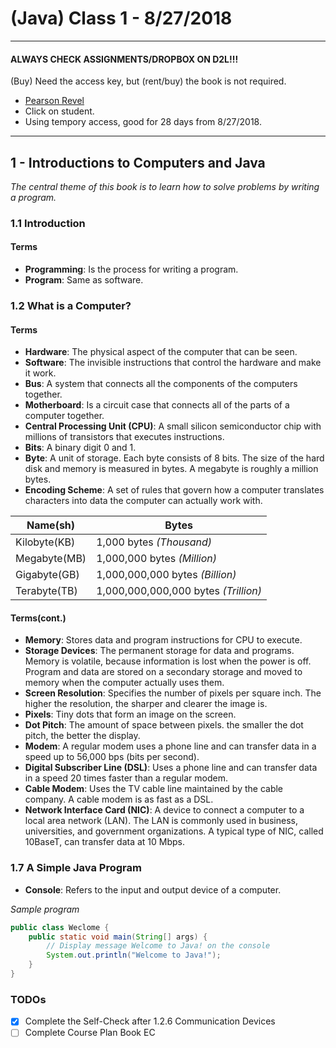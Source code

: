 # (Java) Class 1 - 8/27/2018
***

#### ALWAYS CHECK ASSIGNMENTS/DROPBOX ON D2L!!!
(Buy) Need the access key, but (rent/buy) the book is not required.

+ [Pearson Revel](https://www.pearson.com/revel)
+ Click on student.
+ Using tempory access, good for 28 days from 8/27/2018.

***
## 1 - Introductions to Computers and Java
*The central theme of this book is to learn how to solve problems by writing a program.*

### 1.1 Introduction
#### Terms
+ **Programming**: Is the process for writing a program. 
+ **Program**: Same as software.

### 1.2 What is a Computer?
#### Terms
+ **Hardware**: The physical aspect of the computer that can be seen.
+ **Software**: The invisible instructions that control the hardware and make it work.
+ **Bus**: A system that connects all the components of the computers together.
+ **Motherboard**: Is a circuit case that connects all of the parts of a computer together.
+ **Central Processing Unit (CPU)**: A small silicon semiconductor chip with millions of transistors that executes instructions.
+ **Bits**: A binary digit 0 and 1.
+ **Byte**: A unit of storage.  Each byte consists of 8 bits. The size of the hard disk and memory is measured in bytes.  A megabyte is roughly a million bytes.
+ **Encoding Scheme**: A set of rules that govern how a computer translates characters into data the computer can actually work with.

| Name(sh) | Bytes |
|----------|-------|
| Kilobyte(KB) | 1,000 bytes *(Thousand)* |
| Megabyte(MB) | 1,000,000 bytes *(Million)* |
| Gigabyte(GB) | 1,000,000,000 bytes *(Billion)* |
| Terabyte(TB) | 1,000,000,000,000 bytes *(Trillion)* |

#### Terms(cont.)
+ **Memory**: Stores data and program instructions for CPU to execute.
+ **Storage Devices**: The permanent storage for data and programs.  Memory is volatile, because information is lost when the power is off.  Program and data are stored on a secondary storage and moved to memory when the computer actually uses them.
+ **Screen Resolution**: Specifies the number of pixels per square inch.  The higher the resolution, the sharper and clearer the image is.
+ **Pixels**: Tiny dots that form an image on the screen.
+ **Dot Pitch**: The amount of space between pixels.  the smaller the dot pitch, the better the display.
+ **Modem**: A regular modem uses a phone line and can transfer data in a speed up to 56,000 bps (bits per second).
+ **Digital Subscriber Line (DSL)**: Uses a phone line and can transfer data in a speed 20 times faster than a regular modem.
+ **Cable Modem**: Uses the TV cable line maintained by the cable company. A cable modem is as fast as a DSL.
+ **Network Interface Card (NIC)**: A device to connect a computer to a local area network (LAN). The LAN is commonly used in business, universities, and government organizations. A typical type of NIC, called 10BaseT, can transfer data at 10 Mbps.

### 1.7 A Simple Java Program
+ **Console**: Refers to the input and output device of a computer.

*Sample program*
```Java
public class Weclome {
	public static void main(String[] args) {
		// Display message Welcome to Java! on the console
		System.out.println("Welcome to Java!");
	}
}
```

### TODOs
- [x] Complete the Self-Check after 1.2.6 Communication Devices
- [ ] Complete Course Plan Book EC
